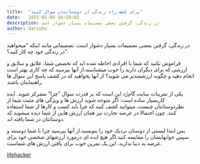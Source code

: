```yaml
---
title:  "برای کشف راه زندگی از دوستانتان سوال کنید"
date:   2015-01-08 10:50:03
description: در زندگی، گرفتن بعضی تصمیمات بسیار دشوار است
author: dariubs
---
```

در زندگی، گرفتن بعضی تصمیمات بسیار دشوار است. تصمیماتی مانند اینکه “میخواهید در زندگی خود چه کار کنید؟”.

فراموش نکنید که شما با افرادی احاطه شده اید که تخصص شما، علایق و سلایق و ارزشی که برای دیگران دارید را خوب میشناسند.از آنها  بپرسید که چه کاری بهتر است انجام دهید و چگونه ارزشمندتر می شوید؟ از آنها بخواهید که در کشف پاسخ این سوال ها راهنمایتان باشند.

 یکی از تمرینات سایت گام‌رُد این است که بر قدرت سوال “چرا” متمرکز شوید. ایده کاربسیار ساده است: اگر متوجه شوید ارزش ها و ویژگی های مثبت شما از نظردوستانتان چیست، میتوانید کشف کنید که چرا باید کسب و کارها از شما استفاده کنند. چون احتمالا در عرصه  تجارت نیز همان ارزش هایی از شما دیده میشوند که دوستانتان در شما یافته اند.

پس ابتدا لیستی از دوستان نزدیک خود را بنویسید.از آنها بپرسید چرا با شما دوستند و سپس جوابهایشان را مقایسه کنید.اگر هیچ ایده ای درمورد ارزشهای شخصی خود برای عرضه به دنیا ندارید، این یک تمرین خوب برای یافتن ارزش های شماست.


[lifehacker](http://lifehacker.com/ask-your-friends-what-you-should-do-with-your-life-1678243045) 


